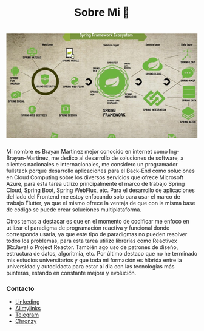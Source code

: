 <h1 align="center"> Sobre Mi 👋</h1>

<h1 align="center">
  <img src="https://github.com/Ing-Brayan-Martinez/Ing-Brayan-Martinez/blob/master/docs/spring-ecosystem-750x410.jpg" alt="Code" width="800"/>
</h1>

Mi nombre es Brayan Martinez mejor conocido en internet como Ing-Brayan-Martinez, me dedico al desarrollo de
soluciones de software, a clientes nacionales e internacionales, me considero un programador fullstack porque 
desarrollo aplicaciones para el Back-End como soluciones en Cloud Computing sobre los diversos servicios que
ofrece Microsoft Azure, para esta tarea utilizo principalmente el marco de trabajo Spring Cloud, Spring Boot,
Spring WebFlux, etc. Para el desarrollo de aplicaciones del lado del Frontend me estoy enfocando solo para usar
el marco de trabajo Flutter, ya que el mismo ofrece la ventaja de que con la misma base de código se puede crear
soluciones multiplataforma.

Otros temas a destacar es que en el momento de codificar me enfoco en utilizar el paradigma de programación 
reactiva y funcional donde corresponda usarla, ya que este tipo de paradigmas no pueden resolver todos los problemas,
para esta tarea utilizo librerías como Reactivex (RxJava) o Project Reactor. También ago uso de patrones de diseño,
estructura de datos, algoritmia, etc. Por último destaco que no he terminado mis estudios universitarios y que toda mi
formación es híbrida entre la universidad y autodidacta para estar al dia con las tecnologías más punteras, estando
en constante mejora y evolución.

### Contacto

- [Linkeding](https://www.linkedin.com/in/ing-brayan-martinez)
- [Allmylinks](https://allmylinks.com/ing-brayan-martinez)
- [Telegram](https://t.me/Ing_Brayan_Martinez)
- [Chronzy](https://www.chronzy.com/Ing-Brayan-Martinez)

